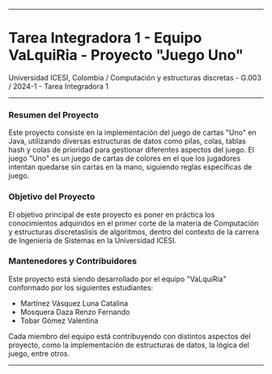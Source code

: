 
---

# Tarea Integradora 1 - Equipo VaLquiRia - Proyecto "Juego Uno"  
Universidad ICESI, Colombia / Computación y estructuras discretas - G.003 / 2024-1 - Tarea Integradora 1

---

### Resumen del Proyecto
Este proyecto consiste en la implementación del juego de cartas "Uno" en Java, utilizando diversas estructuras de datos como pilas, colas, tablas hash y colas de prioridad para gestionar diferentes aspectos del juego. El juego "Uno" es un juego de cartas de colores en el que los jugadores intentan quedarse sin cartas en la mano, siguiendo reglas específicas de juego.

### Objetivo del Proyecto
El objetivo principal de este proyecto es poner en práctica los conocimientos adquiridos en el primer corte de la materia de Computación y estructuras discretaslisis de algoritmos, dentro del contexto de la carrera de Ingeniería de Sistemas en la Universidad ICESI.

### Mantenedores y Contribuidores
Este proyecto está siendo desarrollado por el equipo "VaLquiRia" conformado por los siguientes estudiantes:
- Martínez Vásquez Luna Catalina
- Mosquera Daza Renzo Fernando
- Tobar Gómez Valentina

Cada miembro del equipo está contribuyendo con distintos aspectos del proyecto, como la implementación de estructuras de datos, la lógica del juego, entre otros.

---

